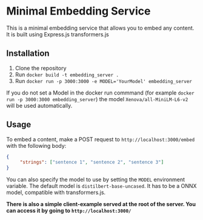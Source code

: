 # Minimal Embedding Service
This is a minimal embedding service that allows you to embed any content. It is built using Express.js transformers.js

## Installation
1. Clone the repository
2. Run `docker build -t embedding_server .`
3. Run `docker run -p 3000:3000 -e MODEL='YourModel' embedding_server`

If you do not set a Model in the docker run commmand (for example `docker run -p 3000:3000 embedding_server`) the model `Xenova/all-MiniLM-L6-v2` will be used automatically.
## Usage
To embed a content, make a POST request to `http://localhost:3000/embed` with the following body:
```json
{
     "strings": ["sentence 1", "sentence 2", "sentence 3"] 
}
```

You can also specify the model to use by setting the `MODEL` environment variable. The default model is `distilbert-base-uncased`.
It has to be a ONNX model, compatible with transformers.js.

**There is also a simple client-example served at the root of the server. You can access it by going to `http://localhost:3000/`**
